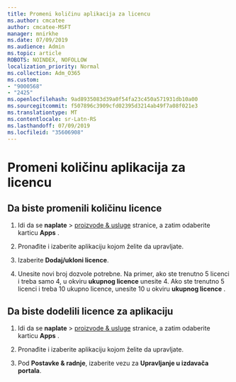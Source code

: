 ```yaml
---
title: Promeni količinu aplikacija za licencu
ms.author: cmcatee
author: cmcatee-MSFT
manager: mnirkhe
ms.date: 07/09/2019
ms.audience: Admin
ms.topic: article
ROBOTS: NOINDEX, NOFOLLOW
localization_priority: Normal
ms.collection: Adm_O365
ms.custom:
- "9000568"
- "2425"
ms.openlocfilehash: 9ad8935083d39a0f54fa23c450a571931db10a00
ms.sourcegitcommit: f507896c3909cfd02395d3214ab49f7a08f021e3
ms.translationtype: MT
ms.contentlocale: sr-Latn-RS
ms.lasthandoff: 07/09/2019
ms.locfileid: "35606908"
---
```

# <a name="change-app-license-quantity"></a>Promeni količinu aplikacija za licencu

## <a name="to-change-license-quantity"></a>Da biste promenili količinu licence

1. Idi da se **naplate** > [proizvode & usluge](https://go.microsoft.com/fwlink/p/?linkid=842054) stranice, a zatim odaberite karticu **Apps** .

2. Pronađite i izaberite aplikaciju kojom želite da upravljate.  

3. Izaberite **Dodaj/ukloni licence**.

4. Unesite novi broj dozvole potrebne. Na primer, ako ste trenutno 5 licenci i treba samo 4, u okviru **ukupnog licence** unesite 4. Ako ste trenutno 5 licenci i treba 10 ukupno licence, unesite 10 u okviru **ukupnog licence** .

## <a name="to-assign-app-licenses"></a>Da biste dodelili licence za aplikaciju

1. Idi da se **naplate** > [proizvode & usluge](https://go.microsoft.com/fwlink/p/?linkid=842054) stranice, a zatim odaberite karticu **Apps** .

2. Pronađite i izaberite aplikaciju kojom želite da upravljate.  

3. Pod **Postavke & radnje**, izaberite vezu za **Upravljanje u izdavača portala**.